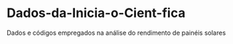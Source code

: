 # Dados-da-Inicia-o-Cient-fica
Dados e códigos empregados na análise do rendimento de  painéis solares
